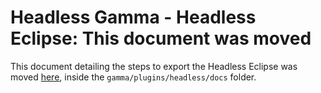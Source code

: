 # Headless Gamma - Headless Eclipse: This document was moved
This document detailing the steps to export the Headless Eclipse was moved [here](https://github.com/csuvi98/gamma/blob/dev/plugins/headless/docs/headless-gamma-eclipse.md), inside the `gamma/plugins/headless/docs` folder.

